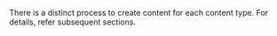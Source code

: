 There is a distinct process to create content for each content type. For details, refer subsequent sections.
